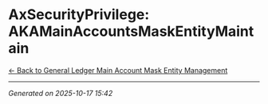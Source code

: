 # AxSecurityPrivilege: AKAMainAccountsMaskEntityMaintain

[← Back to General Ledger Main Account Mask Entity Management](../README.md)

---

*Generated on 2025-10-17 15:42*

